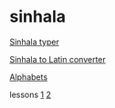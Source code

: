 # sinhala

[Sinhala typer](typer.html)

[Sinhala to Latin converter](sinhala-to-latin.html)

[Alphabets](alphabets.html)

lessons [1](lessons/1.html) [2](lessons/2.html)
